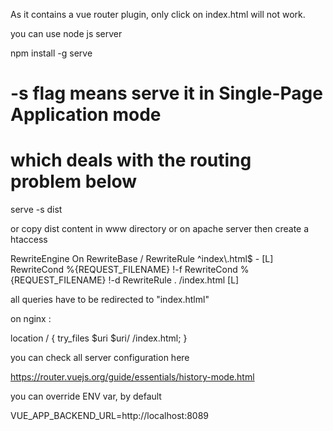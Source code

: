 As it contains a vue router plugin, only click on index.html will not work.

you can use node js server

npm install -g serve
# -s flag means serve it in Single-Page Application mode
# which deals with the routing problem below
serve -s dist


or copy dist content in www directory or on apache server then create a htaccess

<IfModule mod_rewrite.c>
  RewriteEngine On
  RewriteBase /
  RewriteRule ^index\.html$ - [L]
  RewriteCond %{REQUEST_FILENAME} !-f
  RewriteCond %{REQUEST_FILENAME} !-d
  RewriteRule . /index.html [L]
</IfModule>


all queries have to be redirected to "index.htlml"

on nginx :

location / {
  try_files $uri $uri/ /index.html;
}

you can check all server configuration here 

https://router.vuejs.org/guide/essentials/history-mode.html

you can override ENV var, by default

VUE_APP_BACKEND_URL=http://localhost:8089